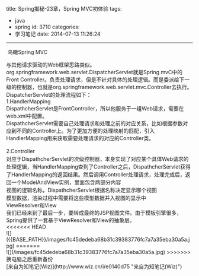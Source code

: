 title: Spring揭秘-23章，Spring MVC初体验
tags:
  - java
  - spring
id: 3710
categories:
  - 学习笔记
date: 2014-07-13 11:26:24
---

&nbsp;鸟瞰Spring MVC<div>与其他请求驱动的Web框架思路类似。org.springframework.web.servlet.DispatcherServlet就是Spring mvC中的Front Controller。负责处理请求，但是不针对具体的处理逻辑。而是委派给下一级的控制器，也就是<span style="font-size: 10.5pt; line-height: 1.5;">org.springframework.web.servlet.mvc.Controller</span><span style="font-size: 10.5pt; line-height: 1.5;">去执行。</span></div><div><span style="font-size: 10.5pt; line-height: 1.5;">
</span></div><div>DispatcherServlet的处理流程如下：</div><div>1.HandlerMapping</div><div>DispathcherServlet是FrontController，所以他服务于一组Web请求，需要在web.xml中配置。</div><div>DispathcherServlet需要自己处理请求和处理之前的对应关系，比如根据参数对应到不同的Controller上。为了更加方便的处理映射的匹配，引入<span style="font-size: 10.5pt; line-height: 1.5;">HandlerMapping用来获取需要处理请求的对应的Controller类。</span>
</div><div><span style="font-size: 10.5pt; line-height: 1.5;">2.Controller</span></div><div>对应于<span style="font-size: 10.5pt; line-height: 1.5;">DispathcherServlet的次级控制器，本身实现了对应某个具体Web请求的处理逻辑，当</span><span style="font-size: 10.5pt; line-height: 1.5;">HandlerMapping查到了Controller之后，</span><span style="font-size: 10.5pt; line-height: 1.5;">DispathcherServlet获得了</span><span style="font-size: 10.5pt; line-height: 1.5;">HandlerMapping的返回结果。然后调用Controller处理请求，处理完成后，返回一个ModelAndView实例，里面包含两部分内容</span></div><div>视图的逻辑名称，<span style="font-size: 10.5pt; line-height: 1.5;">DispathcherServlet根据名称决定显示哪个视图</span></div><div>模型数据，渲染过程中需要将这些模型数据并入视图的显示中</div><div>
</div><div>ViewResolver和View</div><div>我们已经来到了最后一步，要转成最终的JSP视图文件。由于模板引擎很多，Spring提供了一套基于ViewResolver和View的抽象层。</div><div>
<<<<<<< HEAD
</div><div>![]({{BASE_PATH}}/images/fc45dedeba68b31c39383776fc7a7a35eba30a5a.jpg)
=======
</div><div>![](/images/fc45dedeba68b31c39383776fc7a7a35eba30a5a.jpg)
>>>>>>> 换电脑之后重新备份
</div>

<div>[来自为知笔记(Wiz)](http://www.wiz.cn/i/e0140d75 "来自为知笔记(Wiz)")</div>